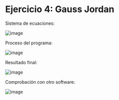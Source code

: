 # Ejercicio 4: Gauss Jordan

Sistema de ecuaciones:

![image](https://github.com/22030130/Numerical-Methods-/assets/147437999/08f218e7-c536-409a-afbe-331968e3dced)

Proceso del programa:

![image](https://github.com/22030130/Numerical-Methods-/assets/147437999/01049b72-2885-420b-bb9d-4eeb9b39d9a4)

Resultado final:

![image](https://github.com/22030130/Numerical-Methods-/assets/147437999/c66b9c4a-83cc-40ee-b0f1-9fa6e33a38b3)

Comprobación con otro software:

![image](https://github.com/22030130/Numerical-Methods-/assets/147437999/baf8150c-a32b-4d03-94bd-c566b7d3ebee)



